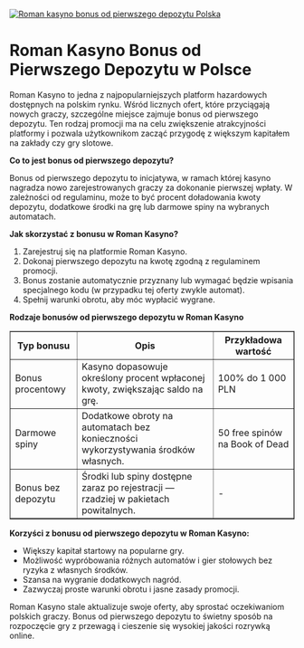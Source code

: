 [![Roman kasyno bonus od pierwszego depozytu Polska](https://123-caf.pages.dev/gitsignup.png)](https://vrmoo.ru/Bt82HjjY)

<h1>Roman Kasyno Bonus od Pierwszego Depozytu w Polsce</h1> <p>Roman Kasyno to jedna z najpopularniejszych platform hazardowych dostępnych na polskim rynku. Wśród licznych ofert, które przyciągają nowych graczy, szczególne miejsce zajmuje bonus od pierwszego depozytu. Ten rodzaj promocji ma na celu zwiększenie atrakcyjności platformy i pozwala użytkownikom zacząć przygodę z większym kapitałem na zakłady czy gry slotowe.</p>  <p><strong>Co to jest bonus od pierwszego depozytu?</strong></p> <p>Bonus od pierwszego depozytu to inicjatywa, w ramach której kasyno nagradza nowo zarejestrowanych graczy za dokonanie pierwszej wpłaty. W zależności od regulaminu, może to być procent doładowania kwoty depozytu, dodatkowe środki na grę lub darmowe spiny na wybranych automatach.</p>  <p><strong>Jak skorzystać z bonusu w Roman Kasyno?</strong></p> <ol>   <li>Zarejestruj się na platformie Roman Kasyno.</li>   <li>Dokonaj pierwszego depozytu na kwotę zgodną z regulaminem promocji.</li>   <li>Bonus zostanie automatycznie przyznany lub wymagać będzie wpisania specjalnego kodu (w przypadku tej oferty zwykle automat).</li>   <li>Spełnij warunki obrotu, aby móc wypłacić wygrane.</li> </ol>  <p><strong>Rodzaje bonusów od pierwszego depozytu w Roman Kasyno</strong></p> <table border="1" cellpadding="8" cellspacing="0" style="border-collapse: collapse; width: 100%; max-width: 600px;">   <thead>     <tr>       <th>Typ bonusu</th>       <th>Opis</th>       <th>Przykładowa wartość</th>     </tr>   </thead>   <tbody>     <tr>       <td>Bonus procentowy</td>       <td>Kasyno dopasowuje określony procent wpłaconej kwoty, zwiększając saldo na grę.</td>       <td>100% do 1 000 PLN</td>     </tr>     <tr>       <td>Darmowe spiny</td>       <td>Dodatkowe obroty na automatach bez konieczności wykorzystywania środków własnych.</td>       <td>50 free spinów na Book of Dead</td>     </tr>     <tr>       <td>Bonus bez depozytu</td>       <td>Środki lub spiny dostępne zaraz po rejestracji — rzadziej w pakietach powitalnych.</td>       <td>-</td>     </tr>   </tbody> </table>  <p><strong>Korzyści z bonusu od pierwszego depozytu w Roman Kasyno:</strong></p> <ul>   <li>Większy kapitał startowy na popularne gry.</li>   <li>Możliwość wypróbowania różnych automatów i gier stołowych bez ryzyka z własnych środków.</li>   <li>Szansa na wygranie dodatkowych nagród.</li>   <li>Zazwyczaj proste warunki obrotu i jasne zasady promocji.</li> </ul>  <p>Roman Kasyno stale aktualizuje swoje oferty, aby sprostać oczekiwaniom polskich graczy. Bonus od pierwszego depozytu to świetny sposób na rozpoczęcie gry z przewagą i cieszenie się wysokiej jakości rozrywką online.</p>